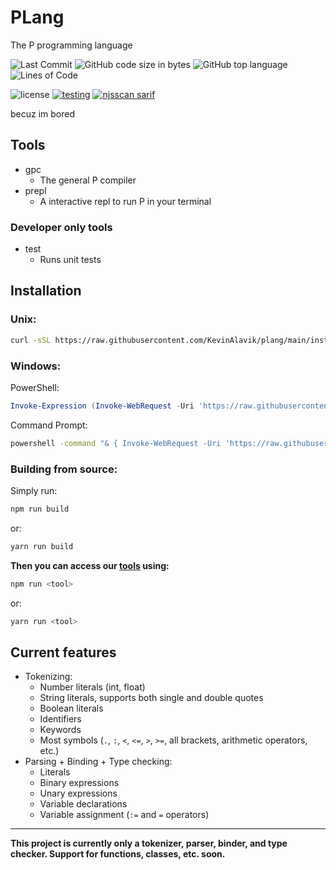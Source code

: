 # PLang
The P programming language

![Last Commit](https://img.shields.io/github/last-commit/p-programming-language/plang)
![GitHub code size in bytes](https://img.shields.io/github/languages/code-size/p-programming-language/plang)
![GitHub top language](https://img.shields.io/github/languages/top/p-programming-language/plang)
![Lines of Code](https://img.shields.io/tokei/lines/github/p-programming-language/plang)

![license](https://img.shields.io/github/license/p-programming-language/plang)
[![testing](https://github.com/KevinAlavik/plang/actions/workflows/test.yml/badge.svg)](https://github.com/KevinAlavik/plang/actions/workflows/test.yml)
[![njsscan sarif](https://github.com/p-programming-language/plang/actions/workflows/njsscan.yml/badge.svg)](https://github.com/p-programming-language/plang/actions/workflows/njsscan.yml)

becuz im bored
## Tools
- gpc
    - The general P compiler
- prepl
    - A interactive repl to run P in your terminal

### Developer only tools
- test
    - Runs unit tests

## Installation
### Unix:
```bash
curl -sSL https://raw.githubusercontent.com/KevinAlavik/plang/main/install.sh | bash
```
### Windows:
PowerShell:
```powershell
Invoke-Expression (Invoke-WebRequest -Uri 'https://raw.githubusercontent.com/KevinAlavik/plang/main/install.ps1').Content
```
Command Prompt:
```bash
powershell -command "& { Invoke-WebRequest -Uri 'https://raw.githubusercontent.com/KevinAlavik/plang/main/install.bat' -OutFile 'install.bat'; .\install.bat; Remove-Item -Path 'install.bat' }"
```
### Building from source:
Simply run:
```bash
npm run build
```
or:
```bash
yarn run build
```
**Then you can access our [tools](https://github.com/kevinalavik/plang?tab=readme-ov-file#tools) using:**
```bash
npm run <tool>
```
or:
```bash
yarn run <tool>
```
## Current features
- Tokenizing:
    - Number literals (int, float)
    - String literals, supports both single and double quotes
    - Boolean literals
    - Identifiers
    - Keywords
    - Most symbols (`.`, `:`, `<`, `<=`, `>`, `>=`, all brackets, arithmetic operators, etc.)
- Parsing + Binding + Type checking:
    - Literals
    - Binary expressions
    - Unary expressions
    - Variable declarations
    - Variable assignment (`:=` and `=` operators)

---
**This project is currently only a tokenizer, parser, binder, and type checker. Support for functions, classes, etc. soon.**
